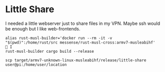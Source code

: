 # Little Share

I needed a little webserver just to share files in my VPN. Maybe ssh would be enough but I like web-frontends. 

```shell
alias rust-musl-builder='docker run --rm -it -v "$(pwd)":/home/rust/src messense/rust-musl-cross:armv7-musleabihf'                                                  I
rust-musl-builder cargo build --release
```
```shell
scp target/armv7-unknown-linux-musleabihf/release/little-share user@pi:/home/user/location
```
